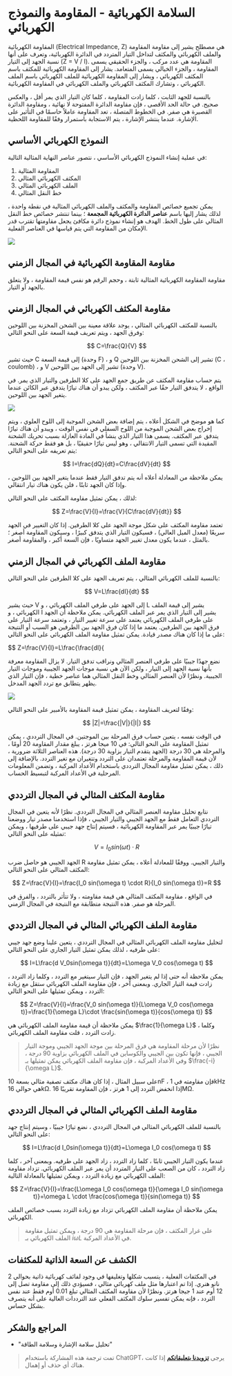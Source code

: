 # السلامة الكهربائية - المقاومة والنموذج الكهربائي

المقاومة الكهربائية (Electrical Impedance, Z) هي مصطلح يشير إلى مقاومة المقاومة والملف الكهربائي والمكثف لتداخل التيار المتردد في الدائرة الكهربائية، وتعرف على أنها نسبة الجهد إلى التيار (Z = V / I). المقاومة هي عدد مركب ، والجزء الحقيقي يسمى المقاومة ، والجزء الخيالي يسمى المتعامد. يشار إلى المقاومة الكهربائية للمكثف باسم المكثف الكهربائي ، ويشار إلى المقاومة الكهربائية للملف الكهربائي باسم الملف الكهربائي ، وتشارك المكثف الكهربائي والملف الكهربائي في المقاومة الكهربائية.

بالنسبة للجهد الثابت ، كلما زادت المقاومة ، كلما كان التيار الذي يمر أقل ، والعكس صحيح. في حالة الحد الأقصى ، فإن مقاومة الدائرة المفتوحة لا نهائية ، ومقاومة الدائرة القصيرة هي صفر. في الخطوط المتصلة ، تعد المقاومة عاملاً حاسمًا في التأثير على الإشارة. عندما ينتشر الإشارة ، يتم الاستجابة باستمرار وفقًا للمقاومة اللحظية.

## النموذج الكهربائي الأساسي

في عملية إنشاء النموذج الكهربائي الأساسي ، نتصور عناصر النهاية المثالية التالية:

1. المقاومة المثالية
2. المكثف الكهربائي المثالي
3. الملف الكهربائي المثالي
4. خط النقل المثالي

يمكن تجميع خصائص المقاومة والمكثف والملف الكهربائي المثالية في نقطة واحدة ، لذلك يشار إليها باسم **عناصر الدائرة الكهربائية المجمعة** ؛ بينما تنتشر خصائص خط النقل المثالي على طول الخط. الهدف هو إنشاء نموذج دائرة مكافئ يجعل مقاومتها تقترب قدر الإمكان من المقاومة التي يتم قياسها في العناصر الفعلية.

![](https://wiki-media-1253965369.cos.ap-guangzhou.myqcloud.com/img/20221219164410.png)

## مقاومة المقاومة الكهربائية في المجال الزمني

مقاومة المقاومة الكهربائية المثالية ثابتة ، وحجم الرقم هو نفس قيمة المقاومة ، ولا يتعلق بالجهد أو التيار.

## مقاومة المكثف الكهربائي في المجال الزمني

بالنسبة للمكثف الكهربائي المثالي ، يوجد علاقة معينة بين الشحن المخزنة بين اللوحين وفرق الجهد ، ويتم تعريف قيمة السعة على النحو التالي:

$$
C=\frac{Q}{V}
$$

حيث تشير C إلى قيمة السعة (وحدة F) ، و Q تشير إلى الشحن المخزنة بين اللوحين (C ، coulomb) ، و V تشير إلى الجهد بين اللوحين (وحدة V).

يتم حساب مقاومة المكثف عن طريق جمع الجهد على كلا الطرفين والتيار الذي يمر. في الواقع ، لا يتدفق التيار حقًا عبر المكثف ، ولكن يبدو أن هناك تيارًا يتدفق عبر الكائن عندما يتغير الجهد بين اللوحين.

![](https://wiki-media-1253965369.cos.ap-guangzhou.myqcloud.com/img/20221219215752.png)

كما هو موضح في الشكل أعلاه ، يتم إضافة بعض الشحن الموجبة إلى اللوح العلوي ، ويتم إخراج بعض الشحن الموجبة من اللوح السفلي في نفس الوقت ، ويبدو أن هناك تيارًا يتدفق عبر المكثف. يسمى هذا التيار الذي ينشأ في المادة العازلة بسبب تحريك الشحنة المقيدة التي تسمى التيار الانتقالي ، وهو ليس تيارًا حقيقيًا ، بل هو فقط حركة الشحنة. يتم تعريفه على النحو التالي:

$$
I=\frac{dQ}{dt}=C\frac{dV}{dt}
$$

يمكن ملاحظة من المعادلة أعلاه أنه يتم تدفق التيار فقط عندما يتغير الجهد بين اللوحين ، وإذا كان الجهد ثابتًا ، فلن يكون هناك تيار انتقالي.

لذلك ، يمكن تمثيل مقاومة المكثف على النحو التالي:

$$
Z=\frac{V}{I}=\frac{V}{C\frac{dV}{dt}}
$$

تعتمد مقاومة المكثف على شكل موجة الجهد على كلا الطرفين. إذا كان التغيير في الجهد سريعًا (معدل الميل العالي) ، فسيكون التيار الذي يتدفق كبيرًا ، وسيكون المقاومة أصغر ؛ بالمثل ، عندما يكون معدل تغيير الجهد متساويًا ، فإن السعة أكبر ، والمقاومة أصغر.

## مقاومة الملف الكهربائي في المجال الزمني

بالنسبة للملف الكهربائي المثالي ، يتم تعريف الجهد على كلا الطرفين على النحو التالي:

$$
V=L\frac{dI}{dt}
$$

حيث يشير V إلى الجهد على طرفي الملف الكهربائي ، و L يشير إلى قيمة الملف الكهربائي ، و I يشير إلى التيار الذي يمر عبر الملف الكهربائي. يمكن ملاحظة أن الجهد على طرفي الملف الكهربائي يعتمد على سرعة تغيير التيار ، وتعتمد سرعة التيار على فرق الجهد بين الطرفين. يعتمد ما إذا كان فرق الجهد بين الطرفين هو السبب أو النتيجة على ما إذا كان هناك مصدر قيادة. يمكن تمثيل مقاومة الملف الكهربائي على النحو التالي:

$$
Z=\frac{V}{I}=L\frac{\frac{dI}{

نضع جهدًا جيبيًا على طرفي العنصر المثالي ونراقب تدفق التيار. لا يزال المقاومة معرفة بأنها نسبة الجهد إلى التيار ، ولكن الآن هي نسبة موجات الجهد الجيبية وموجات التيار الجيبية. ونظرًا لأن العنصر المثالي وخط النقل المثالي هما عناصر خطية ، فإن التيار الذي يظهر يتطابق مع تردد الجهد المدخل.

![](https://wiki-media-1253965369.cos.ap-guangzhou.myqcloud.com/img/20221219231954.png)

وفقًا لتعريف المقاومة ، يمكن تمثيل قيمة المقاومة بالأمبير على النحو التالي:

$$
|Z|=\frac{|V|}{|I|}
$$

في الوقت نفسه ، يتعين حساب فرق المرحلة بين الموجتين. في المجال الترددي ، يمكن تمثيل المقاومة على النحو التالي: في 10 ميجا هرتز ، يبلغ مقدار المقاومة 20 أومًا ، والمرحلة هي 30 درجة (الجهد يتقدم التيار بزاوية 30 درجة). هذه العناصر الثلاثة ضرورية ، لأن قيمة المقاومة والمرحلة تعتمدان على التردد وتتغيران مع تغير التردد. بالإضافة إلى ذلك ، يمكن تمثيل مقاومة المجال الترددي باستخدام الأعداد المركبة ، وتضمن المعلومات المرحلية في الأعداد المركبة لتبسيط الحساب.

## مقاومة المكثف المثالي في المجال الترددي

نتابع تحليل مقاومة العنصر المثالي في المجال الترددي. نظرًا لأنه يتعين في المجال الترددي التعامل فقط مع الجهد الجيبي والتيار الجيبي ، فإذا استخدمنا مصدر تيار ووضعنا تيارًا جيبيًا يمر عبر المقاومة الكهربائية ، فسيتم إنتاج جهد جيبي على طرفيها ، ويمكن تمثيله على النحو التالي:

$$
V=I_0 sin(\omega t) \cdot R
$$

الجهد الجيبي هو حاصل ضرب R والتيار الجيبي. ووفقًا للمعادلة أعلاه ، يمكن تمثيل مقاومة المكثف المثالي على النحو التالي:

$$
Z=\frac{V}{I}=\frac{I_0 sin(\omega t) \cdot R}{I_0 sin(\omega t)}=R
$$

في الواقع ، مقاومة المكثف المثالي هي قيمة مقاومته ، ولا تتأثر بالتردد ، والفرق في المرحلة هو صفر. هذه النتيجة متطابقة مع النتيجة في المجال الزمني.

## مقاومة الملف الكهربائي المثالي في المجال الترددي

لتحليل مقاومة الملف الكهربائي المثالي في المجال الترددي ، يتعين علينا وضع جهد جيبي على طرفيه ، لذلك يمكن تمثيل التيار الجاري على النحو التالي:

$$
I=L\frac{d V_0sin(\omega t)}{dt}=L\omega V_0 cos(\omega t)
$$

يمكن ملاحظة أنه حتى إذا لم يتغير الجهد ، فإن التيار سيتغير مع التردد ، وكلما زاد التردد ، زادت قيمة التيار الجاري. وبمعنى آخر ، فإن مقاومة الملف الكهربائي ستقل مع زيادة التردد ، ويمكن تمثيلها على النحو التالي:

$$
Z=\frac{V}{I}=\frac{V_0 sin(\omega t)}{L\omega V_0 cos(\omega t)}=\frac{1}{\omega L}\cdot \frac{sin(\omega t)}{cos(\omega t)}
$$

يمكن ملاحظة أن قيمة مقاومة الملف الكهربائي هي $\frac{1}{\omega L}$ ، وكلما زادت التردد ، قلت مقاومة الملف الكهربائي.

> نظرًا لأن مرحلة المقاومة هي فرق المرحلة بين موجة الجهد الجيبي وموجة التيار الجيبي ، فإنها تكون بين الجيبي والكوساين في الملف الكهربائي بزاوية 90 درجة ، وفي الأعداد المركبة ، فإن مقاومة الملف الكهربائي يمكن تمثيلها بـ $\frac{-i}{\omega L}$.

على سبيل المثال ، إذا كان هناك مكثف تصفية مثالي بسعة 10nF ، فإن مقاومته في 1kHz هي حوالي 16kΩ. إذا انخفض التردد إلى 1 هرتز ، فإن المقاومة تقريبًا 16MΩ.

## مقاومة الملف الكهربائي المثالي في المجال الترددي

بالنسبة للملف الكهربائي المثالي في المجال الترددي ، نضع تيارًا جيبيًا ، وسيتم إنتاج جهد على النحو التالي:

$$
I=L\frac{d I_0sin(\omega t)}{dt}=L\omega I_0 cos(\omega t)
$$

عندما يكون التيار الجيبي ثابتًا ، كلما زاد التردد ، زاد الجهد على طرفيه. وبمعنى آخر ، كلما زاد التردد ، كان من الصعب على التيار المتردد أن يمر عبر الملف الكهربائي. تزداد مقاومة الملف الكهربائي مع زيادة التردد ، ويمكن تمثيلها بالمعادلة التالية:

$$
Z=\frac{V}{I}=\frac{L\omega I_0 cos(\omega t)}{\omega I_0 sin(\omega t)}=\omega L \cdot \frac{cos(\omega t)}{sin(\omega t)}
$$

يمكن ملاحظة أن مقاومة الملف الكهربائي تزداد مع زيادة التردد بسبب خصائص الملف الكهربائي.

> على غرار المكثف ، فإن مرحلة المقاومة هي 90 درجة ، ويمكن تمثيل مقاومة الملف الكهربائي بـ $i\omega L$ في الأعداد المركبة.

## الكشف عن السعة الذاتية للمكثفات

في المكثفات الفعلية ، يتسبب شكلها وتغليفها في وجود لفائف كهربائية ذاتية بحوالي 2 نانو هنري. إذا تم اعتبارها مثل ملف كهربائي مثالي ، فسيؤدي ذلك إلى مقاومة تصل إلى 12 أوم عند 1 جيجا هرتز. ونظرًا لأن مقاومة المكثف المثالي تبلغ 0.01 أوم فقط عند نفس التردد ، فإنه يمكن تفسير سلوك المكثف الفعلي عند الترددات العالية على أنه يتصرف بشكل حساس.

## المراجع والشكر

- "تحليل سلامة الإشارة وسلامة الطاقة"

> تمت ترجمة هذه المشاركة باستخدام ChatGPT، يرجى [**تزويدنا بتعليقاتكم**](https://github.com/linyuxuanlin/Wiki_MkDocs/issues/new) إذا كانت هناك أي حذف أو إهمال.
